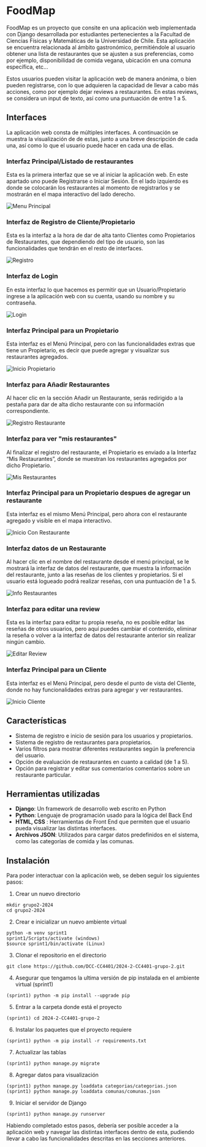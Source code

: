# FoodMap

FoodMap es un proyecto que consite en una aplicación web implementada con Django desarrollada por estudiantes pertenecientes a la Facultad de Ciencias Físicas y Matemáticas de la Universidad de Chile. Esta aplicación se encuentra relacionada al ámbito gastronómico, permitiéndole al usuario obtener una lista de restaurantes que se ajusten a sus preferencias, como por ejemplo, disponibilidad de comida vegana, ubicación en una comuna específica, etc...

Estos usuarios pueden visitar la aplicación web de manera anónima, o bien pueden registrarse, con lo que adquieren la capacidad de llevar a cabo más acciones, como por ejemplo dejar reviews a restaurantes. En estas reviews, se considera un input de texto, así como una puntuación de entre 1 a 5.

## Interfaces

La aplicación web consta de múltiples interfaces. A continuación se muestra la visualización de de estas, junto a una breve descripción de cada una, así como lo que el usuario puede hacer en cada una de ellas.

### Interfaz Principal/Listado de restaurantes
Esta es la primera interfaz que se ve al iniciar la aplicación web. En este apartado uno puede Registrarse o Iniciar Sesión. En el lado izquierdo es donde se colocarán los restaurantes al momento de registrarlos y se mostrarán en el mapa interactivo del lado derecho.

![Menu Principal](images/inicio.png)

### Interfaz de Registro de Cliente/Propietario
Esta es la interfaz a la hora de dar de alta tanto Clientes como Propietarios de Restaurantes, que dependiendo del tipo de usuario, son las funcionalidades que tendrán en el resto de interfaces.

![Registro](images/registro.png)

### Interfaz de Login
En esta interfaz lo que hacemos es permitir que un Usuario/Propietario ingrese a la aplicación web con su cuenta, usando su nombre y su contraseña.

![Login](images/login.png)

### Interfaz Principal para un Propietario
Esta interfaz es el Menú Principal, pero con las funcionalidades extras que tiene un Propietario, es decir que puede agregar y visualizar sus restaurantes agregados.

![Inicio Propietario](images/inicio_propietario.png)

### Interfaz para Añadir Restaurantes
Al hacer clic en la sección Añadir un Restaurante, serás redirigido a la pestaña para dar de alta dicho restaurante con su información correspondiente.

![Registro Restaurante](images/registro_restaurante.png)

### Interfaz para ver "mis restaurantes"
Al finalizar el registro del restaurante, el Propietario es enviado a la Interfaz “Mis Restaurantes”, donde se muestran los restaurantes agregados por dicho Propietario.

![Mis Restaurantes](images/mis_restaurantes.png)

### Interfaz Principal para un Propietario despues de agregar un restaurante
Esta interfaz es el mismo Menú Principal, pero ahora con el restaurante agregado y visible en el mapa interactivo.

![Inicio Con Restaurante](images/inicio_propietario_restaurante.png)

### Interfaz datos de un Restaurante
Al hacer clic en el nombre del restaurante desde el menú principal, se le mostrará la interfaz de datos del restaurante, que muestra la información del restaurante, junto a las reseñas de los clientes y propietarios. Si el usuario está logueado podrá realizar reseñas, con una puntuación de 1 a 5.

![Info Restaurantes](images/info_restaurante.png)

### Interfaz para editar una review
Esta es la interfaz para editar tu propia reseña, no es posible editar las reseñas de otros usuarios, pero aquí puedes cambiar el contenido, eliminar la reseña o volver a la interfaz de datos del restaurante anterior sin realizar ningún cambio.

![Editar Review](images/editar_review.png)

### Interfaz Principal para un Cliente
Esta interfaz es el Menú Principal, pero desde el punto de vista del Cliente, donde no hay funcionalidades extras para agregar y ver restaurantes.

![Inicio Cliente](images/inicio_cliente.png)

## Características
- Sistema de registro e inicio de sesión para los usuarios y propietarios.
- Sistema de registro de restaurantes para propietarios.
- Varios filtros para mostrar diferentes restaurantes según la preferencia del usuario.
- Opción de evaluación de restaurantes en cuanto a calidad (de 1 a 5).
- Opción para registrar y editar sus comentarios comentarios sobre un restaurante particular.


## Herramientas utilizadas
- **Django**: Un framework de desarrollo web escrito en Python
- **Python**: Lenguaje de programación usado para la lógica del Back End
- **HTML, CSS** : Herramientas de Front End que permiten que el usuario pueda visualizar las distintas interfaces.
- **Archivos JSON**: Utilizados para cargar datos predefinidos en el sistema, como las categorías de comida y las comunas.

## Instalación
Para poder interactuar con la aplicación web, se deben seguir los siguientes pasos:

1. Crear un nuevo directorio
```
mkdir grupo2-2024
cd grupo2-2024
```
2. Crear e inicializar un nuevo ambiente virtual
```
python -m venv sprint1
sprint1/Scripts/activate (windows)
$source sprint1/bin/activate (Linux)
```
3. Clonar el repositorio en el directorio
```
git clone https://github.com/DCC-CC4401/2024-2-CC4401-grupo-2.git
```
4. Asegurar que tengamos la ultima versión de pip instalada en el ambiente virtual (sprint1)
```
(sprint1) python -m pip install --upgrade pip
```
5. Entrar a la carpeta donde está el proyecto
```
(sprint1) cd 2024-2-CC4401-grupo-2
```
6. Instalar los paquetes que el proyecto requiere
```
(sprint1) python -m pip install -r requirements.txt
```
7. Actualizar las tablas
```
(sprint1) python manage.py migrate
```
8. Agregar datos para visualización
```
(sprint1) python manage.py loaddata categorias/categorias.json
(sprint1) python manage.py loaddata comunas/comunas.json
```
9. Iniciar el servidor de Django
```
(sprint1) python manage.py runserver
```
Habiendo completado estos pasos, debería ser posible acceder a la aplicación web y navegar las distintas interfaces dentro de esta, pudiendo llevar a cabo las funcionalidades descritas en las secciones anteriores.